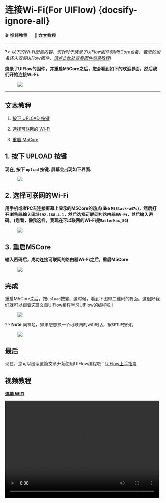 # 连接Wi-Fi(For UIFlow) {docsify-ignore-all}

:clapper: **[视频教程](#视频教程)**&nbsp;&nbsp;&nbsp;&nbsp;&nbsp;&nbsp;:memo: **[文本教程](#文本教程)**

***

?> *以下的Wi-Fi配置内容，仅针对于烧录了UIFlow固件的M5Core设备，若您的设备还未安装UIFlow固件，[请点击此处查看固件烧录教程](zh_CN/related_documents/M5Burner))*

**烧录了UIFlow的固件，并重启M5Core之后，您会看到如下的欢迎界面，然后我们开始连接Wi-Fi.**

<figure>
    <img src="assets/img/getting_started_pics/m5stack_core/get_started_with_uiflow/core_home_page.png">
</figure>

***

## 文本教程

1. [按下 UPLOAD 按键](#按下-UPLOAD-按键)

2. [选择可联网的 Wi-Fi](#选择可联网的-Wi-Fi)

3. [重启 M5Core](#重启-M5Core)


## 1. 按下 UPLOAD 按键

**现在, 按下  `upload` 按键. 屏幕会出现如下界面.**

<figure>
    <img src="assets/img/getting_started_pics/m5stack_core/get_started_with_uiflow/m5stack_connet_wifi.png">
</figure>

## 2. 选择可联网的Wi-Fi

**用手机或者PC去连接屏幕上显示的M5Core的热点(like `M5Stack-a67c`)，然后打开浏览器输入网址`192.168.4.1`，然后选择可联网的路由器Wi-Fi，然后输入密码。(您看，像我这样，我现在可以联网的Wi-Fi是`MasterHax_5G`)**

<figure>
    <img src="assets/img/getting_started_pics/m5stack_core/get_started_with_uiflow/input_wifi_password.png">
</figure>

## 3. 重启M5Core

**输入密码后，成功连接可联网的路由器Wi-Fi之后，重启M5Core**

<figure>
    <img src="assets/img/getting_started_pics/m5stack_core/get_started_with_uiflow/connect_wifi_successfully.png">
</figure>

## 完成

重启M5Core之后，按`upload`按键，这时候，看到下图带二维码的界面。这很好我们就可以跟着这篇文章[UIFlow编程](zh_CN/quick_start/m5core/m5stack_core_get_started_MicroPython)学习UIFlow的编程啦！

<figure>
    <img src="assets/img/getting_started_pics/m5stack_core/get_started_with_uiflow/apikey.jpg">
</figure>

?> **Note** 同样地，如果您想换一个可联网的wifi的话，按`SETUP`按键。

<figure>
    <img src="assets/img/getting_started_pics/m5stack_core/get_started_with_uiflow/change_wifi.jpg">
</figure>

## 最后

现在，您可以阅读这篇文章开始使用UIFlow编程啦！[UIFlow上手指南](zh_CN/quick_start/m5core/m5stack_core_get_started_MicroPython)

## 视频教程

**[连接 WIFI](https://v.youku.com/v_show/id_XNDAxOTEyNTQ2NA==.html?spm=a2hzp.8253869.0.0)**

<video width="500" height="315" controls>
    <source src="https://m5stack.oss-cn-shenzhen.aliyuncs.com/video/%E6%95%99%E7%A8%8B/WiFi%20Configuration/A2%20-%20WIFI%20Configuration.mp4" type="video/mp4">
</video>
